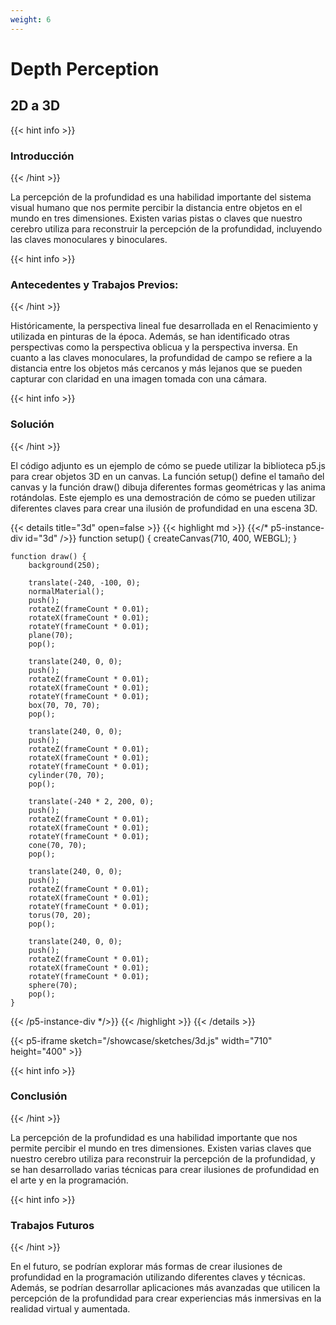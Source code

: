 ```yaml
---
weight: 6
---
```


# **Depth Perception**

## **2D a 3D**

{{< hint info >}}
### Introducción
{{< /hint >}}

La percepción de la profundidad es una habilidad importante del sistema visual humano que nos permite percibir la distancia entre objetos en el mundo en tres dimensiones. Existen varias pistas o claves que nuestro cerebro utiliza para reconstruir la percepción de la profundidad, incluyendo las claves monoculares y binoculares.

{{< hint info >}}
### Antecedentes y Trabajos Previos:
{{< /hint >}}

Históricamente, la perspectiva lineal fue desarrollada en el Renacimiento y utilizada en pinturas de la época. Además, se han identificado otras perspectivas como la perspectiva oblicua y la perspectiva inversa. En cuanto a las claves monoculares, la profundidad de campo se refiere a la distancia entre los objetos más cercanos y más lejanos que se pueden capturar con claridad en una imagen tomada con una cámara.

{{< hint info >}}
### Solución
{{< /hint >}}

El código adjunto es un ejemplo de cómo se puede utilizar la biblioteca p5.js para crear objetos 3D en un canvas. La función setup() define el tamaño del canvas y la función draw() dibuja diferentes formas geométricas y las anima rotándolas. Este ejemplo es una demostración de cómo se pueden utilizar diferentes claves para crear una ilusión de profundidad en una escena 3D.

{{< details title="3d" open=false >}} 
{{< highlight md >}}
{{</* p5-instance-div id="3d" />}}
    function setup() {
        createCanvas(710, 400, WEBGL);
    }

    function draw() {
        background(250);

        translate(-240, -100, 0);
        normalMaterial();
        push();
        rotateZ(frameCount * 0.01);
        rotateX(frameCount * 0.01);
        rotateY(frameCount * 0.01);
        plane(70);
        pop();

        translate(240, 0, 0);
        push();
        rotateZ(frameCount * 0.01);
        rotateX(frameCount * 0.01);
        rotateY(frameCount * 0.01);
        box(70, 70, 70);
        pop();

        translate(240, 0, 0);
        push();
        rotateZ(frameCount * 0.01);
        rotateX(frameCount * 0.01);
        rotateY(frameCount * 0.01);
        cylinder(70, 70);
        pop();

        translate(-240 * 2, 200, 0);
        push();
        rotateZ(frameCount * 0.01);
        rotateX(frameCount * 0.01);
        rotateY(frameCount * 0.01);
        cone(70, 70);
        pop();

        translate(240, 0, 0);
        push();
        rotateZ(frameCount * 0.01);
        rotateX(frameCount * 0.01);
        rotateY(frameCount * 0.01);
        torus(70, 20);
        pop();

        translate(240, 0, 0);
        push();
        rotateZ(frameCount * 0.01);
        rotateX(frameCount * 0.01);
        rotateY(frameCount * 0.01);
        sphere(70);
        pop();
    }
{{< /p5-instance-div */>}}
{{< /highlight >}}
{{< /details >}}

{{< p5-iframe sketch="/showcase/sketches/3d.js" width="710" height="400" >}}

{{< hint info >}}
### Conclusión
{{< /hint >}}

La percepción de la profundidad es una habilidad importante que nos permite percibir el mundo en tres dimensiones. Existen varias claves que nuestro cerebro utiliza para reconstruir la percepción de la profundidad, y se han desarrollado varias técnicas para crear ilusiones de profundidad en el arte y en la programación.

{{< hint info >}}
### Trabajos Futuros
{{< /hint >}}

En el futuro, se podrían explorar más formas de crear ilusiones de profundidad en la programación utilizando diferentes claves y técnicas. Además, se podrían desarrollar aplicaciones más avanzadas que utilicen la percepción de la profundidad para crear experiencias más inmersivas en la realidad virtual y aumentada.
